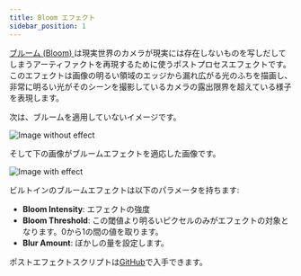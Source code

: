 ```yaml
---
title: Bloom エフェクト
sidebar_position: 1
---
```


[ブルーム (Bloom) ][1]は現実世界のカメラが現実には存在しないものを写しだしてしまうアーティファクトを再現するために使うポストプロセスエフェクトです。このエフェクトは画像の明るい領域のエッジから漏れ広がる光のふちを描画し、非常に明るい光がそのシーンを撮影しているカメラの露出限界を超えている様子を表現します。

次は、ブルームを適用していないイメージです。

![Image without effect](/images/user-manual/graphics/posteffects/without-effects.png)

そして下の画像がブルームエフェクトを適応した画像です。

![Image with effect](/images/user-manual/graphics/posteffects/with-bloom.png)

ビルトインのブルームエフェクトは以下のパラメータを持ちます:

* **Bloom Intensity**: エフェクトの強度
* **Bloom Threshold**: この閾値より明るいピクセルのみがエフェクトの対象となります。0から1の間の値を取ります。
* **Blur Amount**: ぼかしの量を設定します。

ポストエフェクトスクリプトは[GitHub][4]で入手できます。

[1]: https://en.wikipedia.org/wiki/Bloom_(shader_effect)
[4]: https://github.com/playcanvas/engine/blob/main/scripts/posteffects/posteffect-bloom.js
